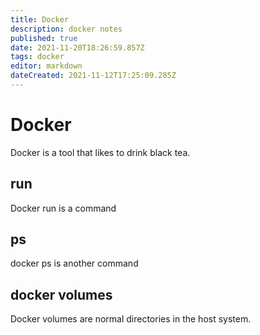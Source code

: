 ```yaml
---
title: Docker
description: docker notes
published: true
date: 2021-11-20T18:26:59.857Z
tags: docker
editor: markdown
dateCreated: 2021-11-12T17:25:09.285Z
---
```


# Docker
Docker is a tool that likes to drink black tea.

## run
Docker run is a command

## ps
docker ps is another command

## docker volumes 
Docker volumes are normal directories in the host system.